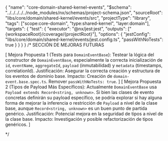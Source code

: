 {
  "name": "core-domain-shared-kernel-events",
  "$schema": "../../../../../node_modules/nx/schemas/project-schema.json",
  "sourceRoot": "libs/core/domain/shared-kernel/events/src",
  "projectType": "library",
  "tags": ["scope:core-domain", "type:shared-kernel", "layer:domain"],
  "targets": {
    "test": {
      "executor": "@nx/jest:jest",
      "outputs": ["{workspaceRoot}/coverage/{projectRoot}"],
      "options": {
        "jestConfig": "libs/core/domain/shared-kernel/events/jest.config.ts",
        "passWithNoTests": true
      }
    }
  }
}
/* SECCIÓN DE MEJORAS FUTURAS

[
  Mejora Propuesta 1 (Tests para `DomainEventBase`): Testear la lógica del constructor de `DomainEventBase`, especialmente la correcta inicialización de `id`, `eventName`, `aggregateId`, `payload` (inmutabilidad) y `metadata` (timestamps, correlationId).
  Justificación: Asegurar la correcta creación y estructura de los eventos de dominio base.
  Impacto: Creación de `domain-event.base.spec.ts`. Remover `passWithNoTests: true`.
]
[
  Mejora Propuesta 2 (Tipos de Payload Más Específicos): Actualmente `DomainEventBase` usa `Payload extends Record<string, unknown>`. Si bien las clases de evento concretas definirán su payload específico, se podría explorar si hay alguna forma de mejorar la inferencia o restricción de `Payload` a nivel de la clase base, aunque `Record<string, unknown>` es un buen punto de partida genérico.
  Justificación: Potencial mejora en la seguridad de tipos a nivel de la clase base.
  Impacto: Investigación y posible refactorización de tipos genéricos.
]

*/
